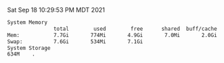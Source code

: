 Sat Sep 18 10:29:53 PM MDT 2021
```bash
System Memory
               total        used        free      shared  buff/cache   available
Mem:           7.7Gi       774Mi       4.9Gi       7.0Mi       2.0Gi       6.5Gi
Swap:          7.6Gi       534Mi       7.1Gi
System Storage
634M	.
```
